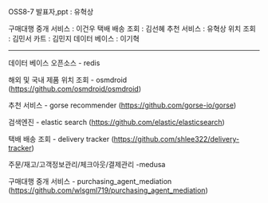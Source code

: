 OSS8-7
발표자,ppt : 유혁상

구매대행 중개 서비스 : 이건우
택배 배송 조회 : 김선혜
추천 서비스 : 유혁상
위치 조회 : 김민서
카트 : 김민지
데이터 베이스 : 이기혁


----------
데이터 베이스 오픈소스 - redis

해외 및 국내 제품 위치 조회 - osmdroid
(https://github.com/osmdroid/osmdroid)

추천 서비스 - gorse recommender
(https://github.com/gorse-io/gorse)

검색엔진 - elastic search
(https://github.com/elastic/elasticsearch)

택배 배송 조회 - delivery tracker
(https://github.com/shlee322/delivery-tracker)

주문/재고/고객정보관리/체크아웃/결제관리 -medusa

구매대행 중개 서비스 - purchasing_agent_mediation
(https://github.com/wlsgml719/purchasing_agent_mediation)
